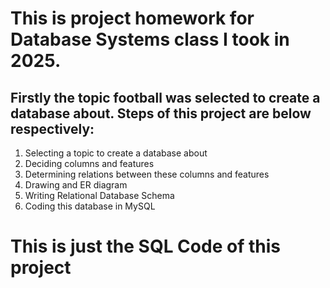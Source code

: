 <h1>This is project homework for Database Systems class I took in 2025.</h1>

<h2>Firstly the topic football was selected to create a database about. Steps of this project are below respectively:</h2>

1) Selecting a topic to create a database about
2) Deciding columns and features
3) Determining relations between these columns and features
4) Drawing and ER diagram
5) Writing Relational Database Schema
6) Coding this database in MySQL


<h1>This is just the SQL Code of this project</h1>
